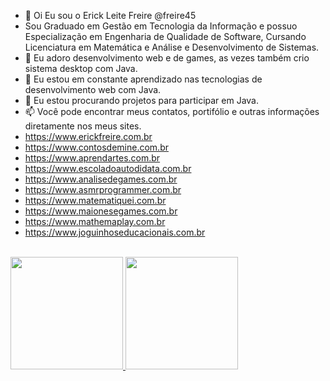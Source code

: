 - 👋 Oi Eu sou o Erick Leite Freire @freire45
- Sou Graduado em Gestão em Tecnologia da Informação e possuo Especialização em Engenharia de Qualidade de Software, Cursando Licenciatura em Matemática e Análise e Desenvolvimento de Sistemas.
- 👀 Eu adoro desenvolvimento web e de games, as vezes também crio sistema desktop com Java.
- 🌱 Eu estou em constante aprendizado nas tecnologias de desenvolvimento web com Java.
- 💞️ Eu estou procurando projetos para participar em Java.
- 📫 Você pode encontrar meus contatos, portifólio e outras informações diretamente nos meus sites.
-  https://www.erickfreire.com.br
-  https://www.contosdemine.com.br
-  https://www.aprendartes.com.br
-  https://www.escoladoautodidata.com.br
-  https://www.analisedegames.com.br
-  https://www.asmrprogrammer.com.br
-  https://www.matematiquei.com.br
-  https://www.maionesegames.com.br
-  https://www.mathemaplay.com.br
-  https://www.joguinhoseducacionais.com.br
<br><br>
<div>
  <a href="https://github.com/freire45">
  <img height="180em" src="https://github-readme-stats.vercel.app/api?username=freire45&show_icons=true&theme=dracula&include_all_commits=true&count_private=true"/>
  <img height="180em" src="https://github-readme-stats.vercel.app/api/top-langs/?username=freire45&layout=compact&langs_count=7&theme=dracula"/>
</div>

<!---
freire45/freire45 is a ✨ special ✨ repository because its `README.md` (this file) appears on your GitHub profile.
You can click the Preview link to take a look at your changes.
--->
